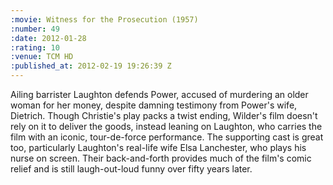 ```yaml
--- 
:movie: Witness for the Prosecution (1957)
:number: 49
:date: 2012-01-28
:rating: 10
:venue: TCM HD
:published_at: 2012-02-19 19:26:39 Z
---
```

Ailing barrister Laughton defends Power, accused of murdering an older woman for her money, despite damning testimony from Power's wife, Dietrich. Though Christie's play packs a twist ending, Wilder's film doesn't rely on it to deliver the goods, instead leaning on Laughton, who carries the film with an iconic, tour-de-force performance. The supporting cast is great too, particularly Laughton's real-life wife Elsa Lanchester, who plays his nurse on screen. Their back-and-forth provides much of the film's comic relief and is still laugh-out-loud funny over fifty years later.